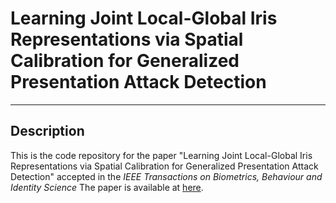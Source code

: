 # Learning Joint Local-Global Iris Representations via Spatial Calibration for Generalized Presentation Attack Detection
***
## Description
This is the code repository for the paper "Learning Joint Local-Global Iris Representations via Spatial Calibration for Generalized Presentation Attack Detection" accepted in the *IEEE Transactions on Biometrics, Behaviour and Identity Science* The paper is available at [here](https://ieeexplore.ieee.org/abstract/document/10401986).
